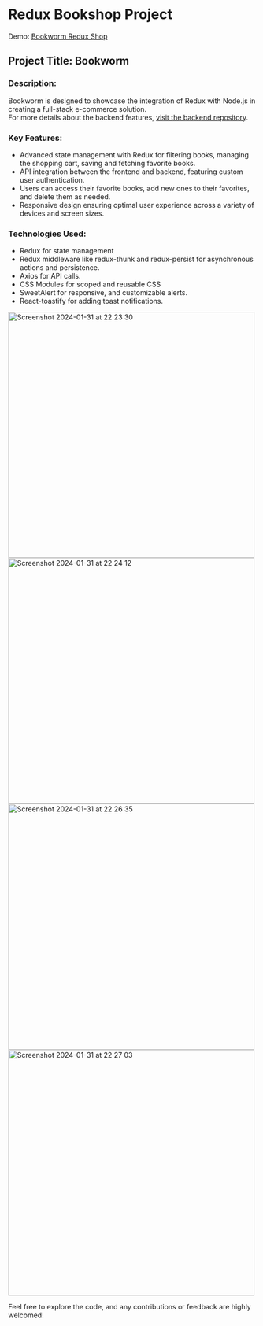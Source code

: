 # Redux Bookshop Project

Demo: [Bookworm Redux Shop](https://booksworm-redux-shop-git-main-annasolovykh.vercel.app)

## Project Title: Bookworm

### Description:
Bookworm is designed to showcase the integration of Redux with Node.js in creating a full-stack e-commerce solution. 
<br/>
For more details about the backend features, [visit the backend repository](https://github.com/AnnaSolovykh/bookworm-backend).

### Key Features:

+ Advanced state management with Redux for filtering books, managing the shopping cart, saving and fetching favorite books.
+ API integration between the frontend and backend, featuring custom user authentication. 
+ Users can access their favorite books, add new ones to their favorites, and delete them as needed.
+ Responsive design ensuring optimal user experience across a variety of devices and screen sizes.

### Technologies Used:

+ Redux for state management
+ Redux middleware like redux-thunk and redux-persist for asynchronous actions and persistence.
+ Axios for API calls.
+ CSS Modules for scoped and reusable CSS
+ SweetAlert for responsive, and customizable alerts.
+ React-toastify for adding toast notifications.

<img width="500" alt="Screenshot 2024-01-31 at 22 23 30" src="https://github.com/AnnaSolovykh/booksworm-redux-shop/assets/114008959/aadb34d0-cc83-4c87-911f-cd54c9405054">
<img width="500" alt="Screenshot 2024-01-31 at 22 24 12" src="https://github.com/AnnaSolovykh/booksworm-redux-shop/assets/114008959/9d0854b9-9a2a-4b1b-bff0-0f98d0b2fb4a">
<img width="500" alt="Screenshot 2024-01-31 at 22 26 35" src="https://github.com/AnnaSolovykh/booksworm-redux-shop/assets/114008959/8ca5e63a-6307-480e-8ae5-74b79143de39">
<img width="500" alt="Screenshot 2024-01-31 at 22 27 03" src="https://github.com/AnnaSolovykh/booksworm-redux-shop/assets/114008959/ede31e80-5254-42d9-8c54-6a744d891ca6">

Feel free to explore the code, and any contributions or feedback are highly welcomed!
